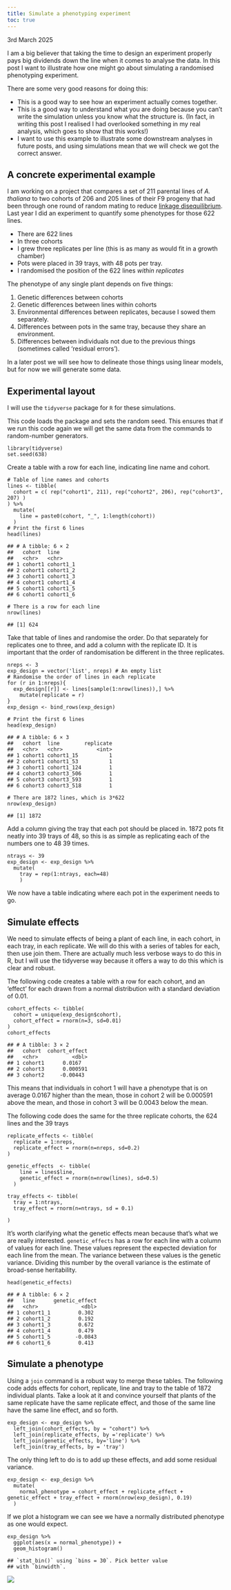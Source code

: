 ```yaml
---
title: Simulate a phenotyping experiment
toc: true
---
```

3rd March 2025

I am a big believer that taking the time to design an experiment
properly pays big dividends down the line when it comes to analyse the
data. In this post I want to illustrate how one might go about
simulating a randomised phenotyping experiment.

There are some very good reasons for doing this:

-   This is a good way to see how an experiment actually comes together.
-   This is a good way to understand what you are doing because you
    can’t write the simulation unless you know what the structure is.
    (In fact, in writing this post I realised I had overlooked something
    in my real analysis, which goes to show that this works!)
-   I want to use this example to illustrate some downstream analyses in
    future posts, and using simulations mean that we will check we got
    the correct answer.

## A concrete experimental example

I am working on a project that compares a set of 211 parental lines of
*A. thaliana* to two cohorts of 206 and 205 lines of their F9 progeny
that had been through one round of random mating to reduce [linkage
disequilibrium](%7B%%20link%20_posts/2025-02-12-ld.md%20%%7D). Last year
I did an experiment to quantify some phenotypes for those 622 lines.

-   There are 622 lines
-   In three cohorts
-   I grew three replicates per line (this is as many as would fit in a
    growth chamber)
-   Pots were placed in 39 trays, with 48 pots per tray.
-   I randomised the position of the 622 lines *within replicates*

The phenotype of any single plant depends on five things:

1.  Genetic differences between cohorts
2.  Genetic differences between lines within cohorts
3.  Environmental differences between replicates, because I sowed them
    separately.
4.  Differences between pots in the same tray, because they share an
    environment.
5.  Differences between individuals not due to the previous things
    (sometimes called ‘residual errors’).

In a later post we will see how to delineate those things using linear
models, but for now we will generate some data.

## Experimental layout

I will use the `tidyverse` package for `R` for these simulations.

This code loads the package and sets the random seed. This ensures that
if we run this code again we will get the same data from the commands to
random-number generators.

    library(tidyverse)
    set.seed(638)

Create a table with a row for each line, indicating line name and
cohort.

    # Table of line names and cohorts
    lines <- tibble(
      cohort = c( rep("cohort1", 211), rep("cohort2", 206), rep("cohort3", 207) )
    ) %>% 
      mutate(
        line = paste0(cohort, "_", 1:length(cohort))
      )
    # Print the first 6 lines
    head(lines)

    ## # A tibble: 6 × 2
    ##   cohort  line     
    ##   <chr>   <chr>    
    ## 1 cohort1 cohort1_1
    ## 2 cohort1 cohort1_2
    ## 3 cohort1 cohort1_3
    ## 4 cohort1 cohort1_4
    ## 5 cohort1 cohort1_5
    ## 6 cohort1 cohort1_6

    # There is a row for each line
    nrow(lines)

    ## [1] 624

Take that table of lines and randomise the order. Do that separately for
replicates one to three, and add a column with the replicate ID. It is
important that the order of randomisation be different in the three
replicates.

    nreps <- 3
    exp_design = vector('list', nreps) # An empty list
    # Randomise the order of lines in each replicate
    for (r in 1:nreps){
      exp_design[[r]] <- lines[sample(1:nrow(lines)),] %>% 
        mutate(replicate = r)
    }
    exp_design <- bind_rows(exp_design)

    # Print the first 6 lines
    head(exp_design)

    ## # A tibble: 6 × 3
    ##   cohort  line        replicate
    ##   <chr>   <chr>           <int>
    ## 1 cohort1 cohort1_15          1
    ## 2 cohort1 cohort1_53          1
    ## 3 cohort1 cohort1_124         1
    ## 4 cohort3 cohort3_506         1
    ## 5 cohort3 cohort3_593         1
    ## 6 cohort3 cohort3_518         1

    # There are 1872 lines, which is 3*622
    nrow(exp_design)

    ## [1] 1872

Add a column giving the tray that each pot should be placed in. 1872
pots fit neatly into 39 trays of 48, so this is as simple as replicating
each of the numbers one to 48 39 times.

    ntrays <- 39
    exp_design <- exp_design %>% 
      mutate(
        tray = rep(1:ntrays, each=48)
        )

We now have a table indicating where each pot in the experiment needs to
go.

## Simulate effects

We need to simulate effects of being a plant of each line, in each
cohort, in each tray, in each replicate. We will do this with a series
of tables for each, then use join them. There are actually much less
verbose ways to do this in R, but I will use the tidyverse way because
it offers a way to do this which is clear and robust.

The following code creates a table with a row for each cohort, and an
‘effect’ for each drawn from a normal distribution with a standard
deviation of 0.01.

    cohort_effects <- tibble(
      cohort = unique(exp_design$cohort),
      cohort_effect = rnorm(n=3, sd=0.01)
    )
    cohort_effects

    ## # A tibble: 3 × 2
    ##   cohort  cohort_effect
    ##   <chr>           <dbl>
    ## 1 cohort1      0.0167  
    ## 2 cohort3      0.000591
    ## 3 cohort2     -0.00443

This means that individuals in cohort 1 will have a phenotype that is on
average 0.0167 higher than the mean, those in cohort 2 will be 0.000591
above the mean, and those in cohort 3 will be 0.0043 below the mean.

The following code does the same for the three replicate cohorts, the
624 lines and the 39 trays

    replicate_effects <- tibble(
      replicate = 1:nreps,
      replicate_effect = rnorm(n=nreps, sd=0.2)
    )

    genetic_effects  <- tibble(
        line = lines$line,
        genetic_effect = rnorm(n=nrow(lines), sd=0.5)
      )

    tray_effects <- tibble(
      tray = 1:ntrays,
      tray_effect = rnorm(n=ntrays, sd = 0.1)
      
    )

It’s worth clarifying what the genetic effects mean because that’s what
we are really interested. `genetic_effects` has a row for each line with
a column of values for each line. These values represent the expected
deviation for each line from the mean. The variance between these values
is the genetic variance. Dividing this number by the overall variance is
the estimate of broad-sense heritability.

    head(genetic_effects)

    ## # A tibble: 6 × 2
    ##   line      genetic_effect
    ##   <chr>              <dbl>
    ## 1 cohort1_1         0.302 
    ## 2 cohort1_2         0.192 
    ## 3 cohort1_3         0.672 
    ## 4 cohort1_4         0.479 
    ## 5 cohort1_5        -0.0843
    ## 6 cohort1_6         0.413

## Simulate a phenotype

Using a `join` command is a robust way to merge these tables. The
following code adds effects for cohort, replicate, line and tray to the
table of 1872 individual plants. Take a look at it and convince yourself
that plants of the same replicate have the same replicate effect, and
those of the same line have the same line effect, and so forth.

    exp_design <- exp_design %>% 
      left_join(cohort_effects, by = "cohort") %>% 
      left_join(replicate_effects, by ='replicate') %>% 
      left_join(genetic_effects, by='line') %>%
      left_join(tray_effects, by = 'tray')

The only thing left to do is to add up these effects, and add some
residual variance.

    exp_design <- exp_design %>% 
      mutate(
        normal_phenotype = cohort_effect + replicate_effect + genetic_effect + tray_effect + rnorm(nrow(exp_design), 0.19)
      )

If we plot a histogram we can see we have a normally distributed
phenotype as one would expect.

    exp_design %>% 
      ggplot(aes(x = normal_phenotype)) +
      geom_histogram()

    ## `stat_bin()` using `bins = 30`. Pick better value
    ## with `binwidth`.

![](/_posts/2025-03-08-simulate-a-phenotype_files/figure-markdown_strict/unnamed-chunk-10-1.png)
